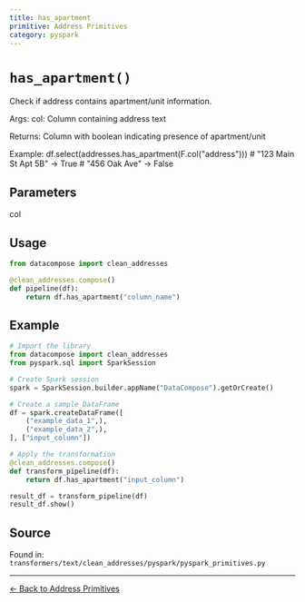 ```yaml
---
title: has_apartment
primitive: Address Primitives
category: pyspark
---
```


# `has_apartment()`

Check if address contains apartment/unit information.

Args:
    col: Column containing address text

Returns:
    Column with boolean indicating presence of apartment/unit

Example:
    df.select(addresses.has_apartment(F.col("address")))
    # "123 Main St Apt 5B" -> True
    # "456 Oak Ave" -> False

## Parameters

col

## Usage

```python
from datacompose import clean_addresses

@clean_addresses.compose()
def pipeline(df):
    return df.has_apartment("column_name")
```

## Example

```python
# Import the library
from datacompose import clean_addresses
from pyspark.sql import SparkSession

# Create Spark session
spark = SparkSession.builder.appName("DataCompose").getOrCreate()

# Create a sample DataFrame
df = spark.createDataFrame([
    ("example_data_1",),
    ("example_data_2",),
], ["input_column"])

# Apply the transformation
@clean_addresses.compose()
def transform_pipeline(df):
    return df.has_apartment("input_column")

result_df = transform_pipeline(df)
result_df.show()
```

## Source

Found in: `transformers/text/clean_addresses/pyspark/pyspark_primitives.py`

---
[← Back to Address Primitives](/primitives/addresses)
